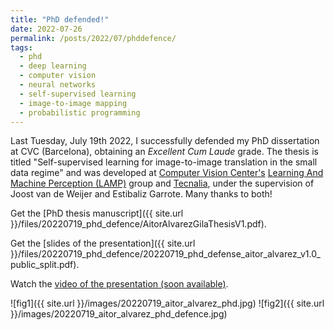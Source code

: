 ```yaml
---
title: "PhD defended!"
date: 2022-07-26
permalink: /posts/2022/07/phddefence/
tags:
  - phd
  - deep learning
  - computer vision
  - neural networks
  - self-supervised learning
  - image-to-image mapping
  - probabilistic programming
---
```

					  
Last Tuesday, July 19th 2022, I successfully defended my PhD dissertation at CVC (Barcelona), obtaining an _Excellent Cum Laude_ grade. The thesis is titled "Self-supervised learning for image-to-image translation in the small data regime" and was developed at [Computer Vision Center's](http://www.cvc.uab.es/) [Learning And Machine Perception (LAMP)](http://www.cvc.uab.es/lamp/) group and [Tecnalia](https://www.tecnalia.com/), under the supervision of Joost van de Weijer and Estibaliz Garrote. Many thanks to both!

Get the [PhD thesis manuscript]({{ site.url }}/files/20220719_phd_defence/AitorAlvarezGilaThesisV1.pdf).

Get the [slides of the presentation]({{ site.url }}/files/20220719_phd_defence/20220719_phd_defense_aitor_alvarez_v1.0_public_split.pdf).

Watch the [video of the presentation (soon available)](http://www.cvc.uab.es/cvctv/?id=348).
 
![fig1]({{ site.url }}/images/20220719_aitor_alvarez_phd.jpg)
![fig2]({{ site.url }}/images/20220719_aitor_alvarez_phd_defence.jpg)

 

